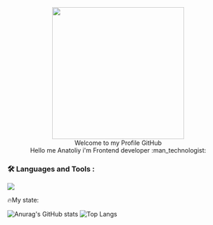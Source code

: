 <div id="header" align="center">
  <img src="https://media.giphy.com/media/Qo2dupDib32rkTY4hX/giphy.gif" width="300">
</div>
<div align="center">
   Welcome to my Profile GitHub
</div>

<div align="center">
  Hello me Anatoliy i'm Frontend developer :man_technologist:
</div>

### :hammer_and_wrench: Languages and Tools :

<p>
  <a href="https://skillicons.dev">
    <img src="https://skillicons.dev/icons?i=html,css,py,js,nodejs,react,django,tailwind,git,github,vscode,figma" />
  </a>
</p>

:fire:My state:

![Anurag's GitHub stats](https://github-readme-stats.vercel.app/api?username=Sskame1&show_icons=true&theme=react)
![Top Langs](https://github-readme-stats.vercel.app/api/top-langs/?username=Sskame1&show_icons=true&theme=react)
